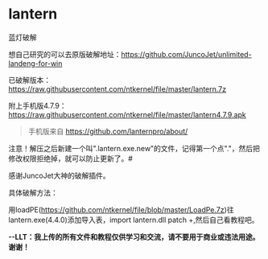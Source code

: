 # lantern
蓝灯破解

想自己研究的可以去原版破解地址：https://github.com/JuncoJet/unlimited-landeng-for-win

已破解版本：https://raw.githubusercontent.com/ntkernel/file/master/lantern.7z

附上手机版4.7.9：https://raw.githubusercontent.com/ntkernel/file/master/lantern4.7.9.apk
>手机版来自 https://github.com/lanternpro/about/

注意！解压之后新建一个叫".lantern.exe.new"的文件，记得第一个点"."，然后把修改权限拒绝掉，就可以防止更新了。#

感谢JuncoJet大神的破解插件。

具体破解方法：

用loadPE(https://github.com/ntkernel/file/blob/master/LoadPe.7z)往lantern.exe(4.4.0)添加导入表，import lantern.dll patch +,然后自己看教程吧。

**--LLT：我上传的所有文件和教程仅供学习和交流，请不要用于商业或违法用途。谢谢！**
